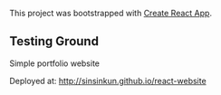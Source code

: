 This project was bootstrapped with [Create React App](https://github.com/facebook/create-react-app).

## Testing Ground

Simple portfolio website

Deployed at: http://sinsinkun.github.io/react-website
